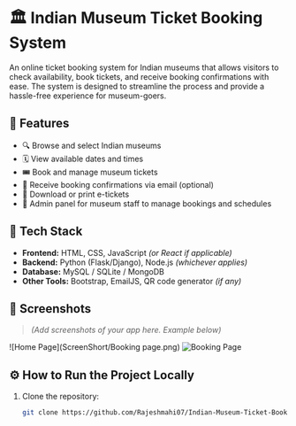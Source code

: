 # 🏛️ Indian Museum Ticket Booking System

An online ticket booking system for Indian museums that allows visitors to check availability, book tickets, and receive booking confirmations with ease. The system is designed to streamline the process and provide a hassle-free experience for museum-goers.

## 📌 Features

- 🔍 Browse and select Indian museums
- 🗓️ View available dates and times
- 🎟️ Book and manage museum tickets
- 📧 Receive booking confirmations via email (optional)
- 🧾 Download or print e-tickets
- 🔐 Admin panel for museum staff to manage bookings and schedules

## 🚀 Tech Stack

- **Frontend:** HTML, CSS, JavaScript *(or React if applicable)*
- **Backend:** Python (Flask/Django), Node.js *(whichever applies)*
- **Database:** MySQL / SQLite / MongoDB
- **Other Tools:** Bootstrap, EmailJS, QR code generator *(if any)*

## 📸 Screenshots

> *(Add screenshots of your app here. Example below)*

![Home Page](ScreenShort/Booking page.png)
![Booking Page](screenshots/booking.png)

## ⚙️ How to Run the Project Locally

1. Clone the repository:
   ```bash
   git clone https://github.com/Rajeshmahi07/Indian-Museum-Ticket-Booking-System
